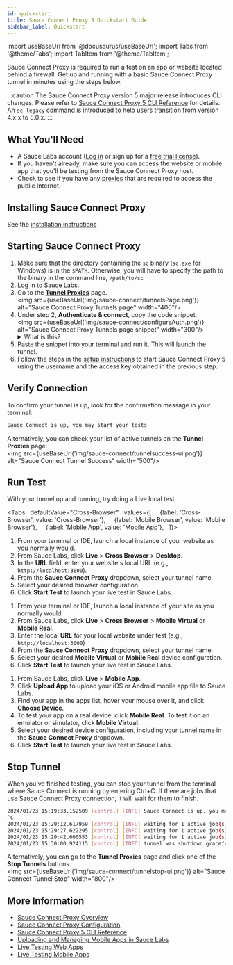 ```yaml
---
id: quickstart
title: Sauce Connect Proxy 5 Quickstart Guide
sidebar_label: Quickstart
---
```


import useBaseUrl from '@docusaurus/useBaseUrl';
import Tabs from '@theme/Tabs';
import TabItem from '@theme/TabItem';

Sauce Connect Proxy is required to run a test on an app or website located behind a firewall. Get up and running with a basic Sauce Connect Proxy tunnel in minutes using the steps below.

:::caution
The Sauce Connect Proxy version 5 major release introduces CLI changes. Please refer to [Sauce Connect Proxy 5 CLI Reference](/dev/cli/sauce-connect-5/run/) for details.
An [`sc legacy`](/dev/cli/sauce-connect-5/legacy/) command is introduced to help users transition from version 4.x.x to 5.0.x.
:::

## What You'll Need

- A Sauce Labs account ([Log in](https://accounts.saucelabs.com/am/XUI/#login/) or sign up for a [free trial license](https://saucelabs.com/sign-up)).
- If you haven't already, make sure you can access the website or mobile app that you'll be testing from the Sauce Connect Proxy host.
- Check to see if you have any [proxies](/secure-connections/sauce-connect-5/operation/proxies/) that are required to access the public Internet.

## Installing Sauce Connect Proxy

See the [installation instructions](/secure-connections/sauce-connect-5/installation/)

## Starting Sauce Connect Proxy

1. Make sure that the directory containing the `sc` binary (`sc.exe` for Windows) is in the `$PATH`. Otherwise, you will have to specify the path to the binary in the command line, `/path/to/sc`
2. Log in to Sauce Labs.
3. Go to the [**Tunnel Proxies**](https://app.saucelabs.com/tunnels) page.<br/><img src={useBaseUrl('img/sauce-connect/tunnelsPage.png')} alt="Sauce Connect Proxy Tunnels page" width="400"/>
4. Under step 2, **Authenticate & connect**, copy the code snippet.<br/><img src={useBaseUrl('img/sauce-connect/configureAuth.png')} alt="Sauce Connect Proxy Tunnels page snippet" width="300"/>
   <details>
   <summary>What is this?</summary>
   This snippet contains your authentication credentials (username and access key), selects a Sauce Labs Data Center, and applies a name to your tunnel. Optionally, you can rename your tunnel by replacing the value after the <code>--tunnel-name</code> flag.
   </details>
5. Paste the snippet into your terminal and run it. This will launch the tunnel.
6. Follow the steps in the [setup instructions](/secure-connections/sauce-connect-5/guides/overview/#running-sauce-connect-proxy) to start Sauce Connect Proxy 5 using the username and the access key obtained in the previous step.

## Verify Connection

To confirm your tunnel is up, look for the confirmation message in your terminal:

```bash
Sauce Connect is up, you may start your tests
```

Alternatively, you can check your list of active tunnels on the **Tunnel Proxies** page:<br/><img src={useBaseUrl('img/sauce-connect/tunnelsuccess-ui.png')} alt="Sauce Connect Tunnel Success" width="500"/>

## Run Test

With your tunnel up and running, try doing a Live <!--or Automated--> local test.

<Tabs
  defaultValue="Cross-Browser"
  values={[
    {label: 'Cross-Browser', value: 'Cross-Browser'},
    {label: 'Mobile Browser', value: 'Mobile Browser'},
    {label: 'Mobile App', value: 'Mobile App'},
  ]}>

<TabItem value="Cross-Browser">

1. From your terminal or IDE, launch a local instance of your website as you normally would.
2. From Sauce Labs, click **Live** > **Cross Browser** > **Desktop**.
3. In the **URL** field, enter your website's local URL (e.g., `http://localhost:3000`).
4. From the **Sauce Connect Proxy** dropdown, select your tunnel name.
5. Select your desired browser configuration.
6. Click **Start Test** to launch your live test in Sauce Labs.

</TabItem>
<TabItem value="Mobile Browser">

1. From your terminal or IDE, launch a local instance of your site as you normally would.
2. From Sauce Labs, click **Live** > **Cross Browser** > **Mobile Virtual** or **Mobile Real**.
3. Enter the local **URL** for your local website under test (e.g., `http://localhost:3000`)
4. From the **Sauce Connect Proxy** dropdown, select your tunnel name.
5. Select your desired **Mobile Virtual** or **Mobile Real** device configuration.
6. Click **Start Test** to launch your live test in Sauce Labs.

</TabItem>
<TabItem value="Mobile App">

1. From Sauce Labs, click **Live** > **Mobile App**.
2. Click **Upload App** to upload your iOS or Android mobile app file to Sauce Labs.
3. Find your app in the apps list, hover your mouse over it, and click **Choose Device**.
4. To test your app on a real device, click **Mobile Real**. To test it on an emulator or simulator, click **Mobile Virtual**.
5. Select your desired device configuration, including your tunnel name in the **Sauce Connect Proxy** dropdown.
6. Click **Start Test** to launch your live test in Sauce Labs.

</TabItem>
</Tabs>

## Stop Tunnel

When you've finished testing, you can stop your tunnel from the terminal where Sauce Connect is running by entering Ctrl+C.
If there are jobs that use Sauce Connect Proxy connection, it will wait for them to finish.

```bash
2024/01/23 15:19:33.152509 [control] [INFO] Sauce Connect is up, you may start your tests
^C
2024/01/23 15:29:12.617959 [control] [INFO] waiting for 1 active job(s) to finish, timeout: 3h0m0s
2024/01/23 15:29:27.622295 [control] [INFO] waiting for 1 active job(s) to finish, timeout: 2h59m45s
2024/01/23 15:29:42.600553 [control] [INFO] waiting for 1 active job(s) to finish, timeout: 2h59m30s
2024/01/23 15:30:00.924115 [control] [INFO] tunnel was shutdown gracefully
```

Alternatively, you can go to the **Tunnel Proxies** page and click one of the **Stop Tunnels** buttons.<br/><img src={useBaseUrl('img/sauce-connect/tunnelstop-ui.png')} alt="Sauce Connect Tunnel Stop" width="800"/>

## More Information

- [Sauce Connect Proxy Overview](/secure-connections/sauce-connect-5/)
- [Sauce Connect Proxy Configuration](/secure-connections/sauce-connect-5/guides/configuration)
- [Sauce Connect Proxy 5 CLI Reference](/dev/cli/sauce-connect-5/)
- [Uploading and Managing Mobile Apps in Sauce Labs](/mobile-apps/app-storage)
- [Live Testing Web Apps](/web-apps/live-testing/live-cross-browser-testing/)
- [Live Testing Mobile Apps](/mobile-apps/live-testing/live-mobile-app-testing/)
